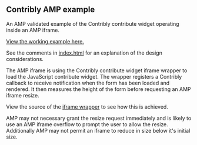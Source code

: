## Contribly AMP example

An AMP validated example of the Contribly contribute widget operating inside an AMP iframe.

[View the working example here.](https://contribly-amp-example.s3.amazonaws.com/index.html)

See the comments in [index.html](index.html) for an explanation of the design considerations.

The AMP iframe is using the Contribly contribute widget iframe wrapper to load the JavaScript contribute widget.
The wrapper registers a Contribly callback to receive notification when the form has been loaded and rendered.
It then measures the height of the form before requesting an AMP iframe resize.

View the source of the [iframe wrapper](https://s3-eu-west-1.amazonaws.com/contribly-widgets/contribute/amp-iframe.html) to see how this is achieved.

AMP may not necessary grant the resize request immediately and is likely to use an AMP iframe overflow to prompt the user to allow the resize.
Additionally AMP may not permit an iframe to reduce in size below it's initial size.

